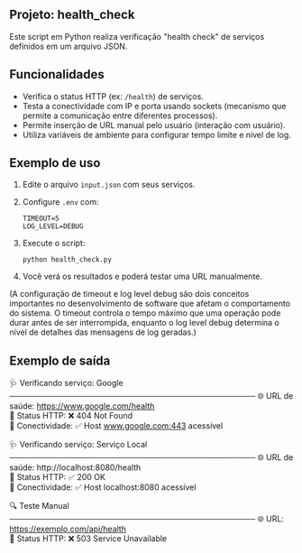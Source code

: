 ## Projeto: health_check

Este script em Python realiza verificação "health check" de serviços definidos em um arquivo JSON.


## Funcionalidades

- Verifica o status HTTP (ex: `/health`) de serviços.
- Testa a conectividade com IP e porta usando sockets (mecanismo que permite a comunicação entre diferentes processos).
- Permite inserção de URL manual pelo usuário (interação com usuário).
- Utiliza variáveis de ambiente para configurar tempo limite e nível de log.


## Exemplo de uso

1. Edite o arquivo `input.json` com seus serviços.
2. Configure `.env` com:
    ```
    TIMEOUT=5
    LOG_LEVEL=DEBUG
    ```
3. Execute o script:
    ```
    python health_check.py
    ```

4. Você verá os resultados e poderá testar uma URL manualmente.

(A configuração de timeout e log level debug são dois conceitos importantes no desenvolvimento de software que afetam o comportamento do sistema. O timeout controla o tempo máximo que uma operação pode durar antes de ser interrompida, enquanto o log level debug determina o nível de detalhes das mensagens de log geradas.)


## Exemplo de saída

🩺 Verificando serviço: Google
────────────────────────────────────────────
🌐 URL de saúde: https://www.google.com/health  
📶 Status HTTP: ❌ 404 Not Found  
🔌 Conectividade: ✅ Host www.google.com:443 acessível

🩺 Verificando serviço: Serviço Local
────────────────────────────────────────────
🌐 URL de saúde: http://localhost:8080/health  
📶 Status HTTP: ✅ 200 OK  
🔌 Conectividade: ✅ Host localhost:8080 acessível

🔍 Teste Manual
────────────────────────────────────────────
🌐 URL: https://exemplo.com/api/health  
📶 Status HTTP: ❌ 503 Service Unavailable